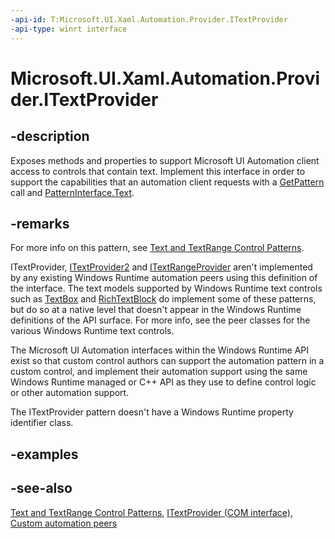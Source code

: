 ```yaml
---
-api-id: T:Microsoft.UI.Xaml.Automation.Provider.ITextProvider
-api-type: winrt interface
---
```


<!-- Interface syntax.
public interface ITextProvider : 
-->

# Microsoft.UI.Xaml.Automation.Provider.ITextProvider

## -description
Exposes methods and properties to support Microsoft UI Automation client access to controls that contain text. Implement this interface in order to support the capabilities that an automation client requests with a [GetPattern](/uwp/api/windows.ui.xaml.automation.peers.automationpeer.getpattern(windows.ui.xaml.automation.peers.patterninterface)) call and [PatternInterface.Text](../microsoft.ui.xaml.automation.peers/patterninterface.md).

## -remarks
For more info on this pattern, see [Text and TextRange Control Patterns](/windows/desktop/WinAuto/uiauto-implementingtextandtextrange).

ITextProvider, [ITextProvider2](itextprovider2.md) and [ITextRangeProvider](itextrangeprovider.md) aren't implemented by any existing Windows Runtime automation peers using this definition of the interface. The text models supported by Windows Runtime text controls such as [TextBox](../microsoft.ui.xaml.controls/textbox.md) and [RichTextBlock](../microsoft.ui.xaml.controls/richtextblock.md) do implement some of these patterns, but do so at a native level that doesn't appear in the Windows Runtime definitions of the API surface. For more info, see the peer classes for the various Windows Runtime text controls.

The Microsoft UI Automation interfaces within the Windows Runtime API exist so that custom control authors can support the automation pattern in a custom control, and implement their automation support using the same Windows Runtime managed or C++ API as they use to define control logic or other automation support.

The ITextProvider pattern doesn't have a Windows Runtime property identifier class.

## -examples

## -see-also
[Text and TextRange Control Patterns](/windows/desktop/WinAuto/uiauto-implementingtextandtextrange), [ITextProvider (COM interface)](/windows/desktop/api/uiautomationcore/nn-uiautomationcore-itextprovider), [Custom automation peers](/windows/uwp/accessibility/custom-automation-peers)
